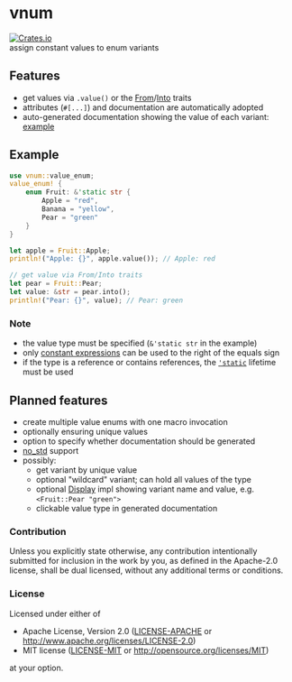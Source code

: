 # vnum

[![Crates.io](https://img.shields.io/crates/v/vnum.svg)](https://crates.io/crates/vnum)\
assign constant values to enum variants

## Features

- get values via `.value()` or the [From]/[Into] traits
- attributes (`#[...]`) and documentation are automatically adopted
- auto-generated documentation showing the value of each variant:
  [example](./misc/generated_docs_example.png)

[From]: https://doc.rust-lang.org/stable/std/convert/trait.From.html "std::convert::From"
[Into]: https://doc.rust-lang.org/stable/std/convert/trait.Into.html "std::convert::Into"

## Example
<!--
Keep in sync with the examples folder.
Don't add `pub` to these examples,
but do add it to the ones in the examples folder,
otherwise they wont show up in the docs.
-->

```rust
use vnum::value_enum;
value_enum! {
    enum Fruit: &'static str {
        Apple = "red",
        Banana = "yellow",
        Pear = "green"
    }
}

let apple = Fruit::Apple;
println!("Apple: {}", apple.value()); // Apple: red

// get value via From/Into traits
let pear = Fruit::Pear;
let value: &str = pear.into();
println!("Pear: {}", value); // Pear: green
```

### Note

- the value type must be specified (`&'static str` in the example)
- only [constant expressions] can be used to the right of the equals sign
- if the type is a reference or contains references, the [`'static`] lifetime must be used

[constant expressions]: https://doc.rust-lang.org/reference/const_eval.html#constant-expressions
[`'static`]: https://doc.rust-lang.org/stable/rust-by-example/scope/lifetime/static_lifetime.html

## Planned features

- create multiple value enums with one macro invocation
- optionally ensuring unique values
- option to specify whether documentation should be generated
- [no_std](https://doc.rust-lang.org/stable/reference/names/preludes.html#the-no_std-attribute)
  support
- possibly:
  - get variant by unique value
  - optional "wildcard" variant; can hold all values of the type
  - optional
    [Display]
    impl showing variant name and value, e.g. `<Fruit::Pear "green">`
  - clickable value type in generated documentation

[Display]: https://doc.rust-lang.org/stable/std/fmt/trait.Display.html "std::fmt::Debug"

### Contribution

Unless you explicitly state otherwise, any contribution intentionally submitted
for inclusion in the work by you, as defined in the Apache-2.0 license, shall be
dual licensed, without any additional terms or conditions.

### License

Licensed under either of

- Apache License, Version 2.0
  ([LICENSE-APACHE](LICENSE-APACHE) or <http://www.apache.org/licenses/LICENSE-2.0>)
- MIT license
  ([LICENSE-MIT](LICENSE-MIT) or <http://opensource.org/licenses/MIT>)

at your option.
